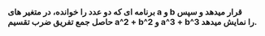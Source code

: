 ### برنامه ای که دو عدد را خوانده، در متغیر های a و b قرار میدهد و سپس حاصل جمع تفریق ضرب تقسیم a^2 + b^2 و a^3 + b^3 را نمایش میدهد.